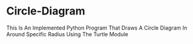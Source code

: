 # Circle-Diagram
 This Is An Implemented Python Program That Draws A Circle Diagram In Around Specific Radius Using The Turtle Module 
